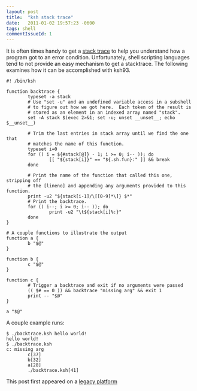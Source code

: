 ```yaml
---
layout: post
title:  "ksh stack trace"
date:   2011-01-02 19:57:23 -0600
tags: shell
commentIssueId: 1
---
```


It is often times handy to get a
[stack trace](http://en.wikipedia.org/wiki/Stack_trace) to help you understand
how a program got to an error condition.  Unfortunately, shell scripting
languages tend to not provide an easy mechanism to get a stacktrace.  The
following examines how it can be accomplished with ksh93.

```
#! /bin/ksh

function backtrace {
        typeset -a stack 
        # Use "set -u" and an undefined variable access in a subshell
        # to figure out how we got here.  Each token of the result is
        # stored as an element in an indexed array named "stack".
        set -A stack $(exec 2>&1; set -u; unset __unset__; echo $__unset__)

        # Trim the last entries in stack array until we find the one that
        # matches the name of this function.
        typeset i=0
        for (( i = ${#stack[@]} - 1; i >= 0; i-- )); do
                [[ "${stack[i]}" == "${.sh.fun}:" ]] && break
        done

        # Print the name of the function that called this one, stripping off
        # the [lineno] and appending any arguments provided to this function.
        print -u2 "${stack[i-1]/\[[0-9]*\]} $*"
        # Print the backtrace.
        for (( i--; i >= 0; i-- )); do
                print -u2 "\t${stack[i]%:}"
        done
}

# A couple functions to illustrate the output
function a {
        b "$@"
}

function b {
        c "$@"
}

function c {
        # Trigger a backtrace and exit if no arguments were passed
        (( $# == 0 )) && backtrace "missing arg" && exit 1
        print -- "$@"
}

a "$@"
```

A couple example runs:

```
$ ./backtrace.ksh hello world!
hello world!
$ ./backtrace.ksh
c: missing arg
        c[37]
        b[32]
        a[28]
        ./backtrace.ksh[41]
```

This post first appeared on a [legacy
platform](http://mgerdts.blogspot.com/2011/01/ksh93-backtraces.html)
